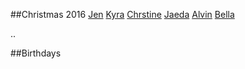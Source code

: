 ##Christmas 2016
    [Jen]("https://matthewkwong.github.io/cards/christmas-2016/jen/bastille.html")
    [Kyra]("https://matthewkwong.github.io/cards/christmas-2016/kyra/strangerThings.html")
    [Chrstine]("https://matthewkwong.github.io/cards/christmas-2016/christine/UP.html")
    [Jaeda]("https://matthewkwong.github.io/cards/christmas-2016/jaeda/strangerThings.html")
    [Alvin]("https://matthewkwong.github.io/cards/christmas-2016/alvin/gameOfThrones.html")
    [Bella]("https://matthewkwong.github.io/cards/christmas-2016/bella/stevenUniverse.html")

..

##Birthdays